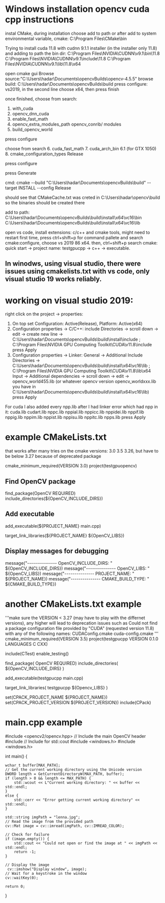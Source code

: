 # Windows installation opencv cuda cpp instructions

instal CMake, during installation choose add to path or after add to system environmental variable, cmake:  C:\Program Files\CMake\bin

Trying to install cuda 11.8 with cudnn 9.1.1 installer (in the installer only 11.8) and adding to path the bin dir:
C:\Program Files\NVIDIA\CUDNN\v9.1\bin\11.8
C:\Program Files\NVIDIA\CUDNN\v9.1\include\11.8
C:\Program Files\NVIDIA\CUDNN\v9.1\lib\11.8\x64

open cmake gui
Browse source:"C:\Users\hadar\Documents\opencvBuilds\opencv-4.5.5"
browse build: C:\Users\hadar\Documents\opencvBuilds\build
press configure: vs2019, in the second line choose x64, then press finish

once finished, choose from search:
1. with_cuda
2. opencv_dnn_cuda
3. enable_fast_math
4. opencv_extra_modules_path
	opencv_conrib/ modules
5. build_opencv_world

press configure

choose from search
6. cuda_fast_math
7. cuda_arch_bin
	6.1 (for GTX 1050)
8. cmake_configuration_types
	Release

press configure

press Generate

cmd: 
cmake --build "C:\Users\hadar\Documents\opencvBuilds\build"  --target INSTALL --config Release

should see that CMakeCache.txt was creted in C:\Users\hadar\opencv\build so the binaries should be created there 

add to path:
C:\Users\hadar\Documents\opencvBuilds\build\install\x64\vc16\bin
C:\Users\hadar\Documents\opencvBuilds\build\install\x64\vc16\lib

open vs code, install extensions: c/c++ and cmake tools, might need to restart
first time, press ctrl+shift+p for command pallete and search cmake:configure, choose vs 2019 86 x64.
then, ctrl+shift+p search cmake: quick start -> project name: testgpucpp -> c++ -> executable.  


## In winodws, using visual studio, there were issues using cmakelists.txt with vs code, only visual studio 19 works reliably.

# working on visual studio 2019:

right click on the project -> properties:
1. On top set Configuration: Active(Release), Platform: Active(x64)
2. Configuration properties -> C/C++:
include Directories -> scroll down -> edit -> create new line -> 
C:\Users\hadar\Documents\opencvBuilds\build\install\include ; C:\Program Files\NVIDIA GPU Computing Toolkit\CUDA\v11.8\include\
press Apply
3. Configuration properties -> Linker:
General -> Additional Include Directories -> 
C:\Users\hadar\Documents\opencvBuilds\build\install\x64\vc16\lib ; C:\Program Files\NVIDIA GPU Computing Toolkit\CUDA\v11.8\lib\x64
Input -> Additional dependencies -> scroll down -> edit -> opencv_world455.lib (or whatever opencv version opencv_worldxxx.lib you have in C:\Users\hadar\Documents\opencvBuilds\build\install\x64\vc16\lib)
press Apply

For cuda I also added every npp.lib after I had linker error which had npp in it:
cuda.lib
cudart.lib
nppc.lib
nppial.lib
nppicc.lib
nppidei.lib
nppif.lib
nppig.lib
nppim.lib
nppist.lib
nppisu.lib
nppitc.lib
npps.lib
press Apply


# example CMakeLists.txt

that works after many tries on the cmake versions: 3.0 3.5 3.26, but have to be below 3.27 because of deprecated package

cmake_minimum_required(VERSION 3.0)
project(testgpuopencv)

## Find OpenCV package
find_package(OpenCV REQUIRED)
include_directories(${OpenCV_INCLUDE_DIRS})

## Add executable
add_executable(${PROJECT_NAME} main.cpp)

target_link_libraries(${PROJECT_NAME} ${OpenCV_LIBS})

## Display messages for debugging
message("--------------- OpenCV_INCLUDE_DIRS: " ${OpenCV_INCLUDE_DIRS})
message("--------------- OpenCV_LIBS: " ${OpenCV_LIBS})
message("--------------- PROJECT_NAME: " ${PROJECT_NAME})
message("--------------- CMAKE_BUILD_TYPE: " ${CMAKE_BUILD_TYPE})


# another CMakeLists.txt example
  
'''make sure the VERSION < 3.27 (may have to play with the differnet versions), any higher will lead to deprecation issues such as
 Could not find a package configuration file provided by "CUDA" (requested
 version 11.8) with any of the following names:
	CUDAConfig.cmake
	cuda-config.cmake
'''
cmake_minimum_required(VERSION 3.5)
project(testgpucpp VERSION 0.1.0 LANGUAGES C CXX)

include(CTest)
enable_testing()

find_package( OpenCV REQUIRED)
include_directories( ${OpenCV_INCLUDE_DIRS} )

add_executable(testgpucpp main.cpp)

target_link_libraries( testgpucpp ${Opencv_LIBS} )

set(CPACK_PROJECT_NAME ${PROJECT_NAME})
set(CPACK_PROJECT_VERSION ${PROJECT_VERSION})
include(CPack)



# main.cpp example

#include <opencv2/opencv.hpp> // Include the main OpenCV header
#include <iostream>           // Include for std::cout
#include <windows.h>
#include <windows.h>

int main() {

    wchar_t buffer[MAX_PATH];
    // Get the current working directory using the Unicode version
    DWORD length = GetCurrentDirectoryW(MAX_PATH, buffer);
    if (length > 0 && length <= MAX_PATH) {
        std::wcout << L"Current working directory: " << buffer << std::endl;
    }
    else {
        std::cerr << "Error getting current working directory" << std::endl;
    }

    std::string imgPath = "lenna.jpg";
    // Read the image from the provided path
    cv::Mat image = cv::imread(imgPath, cv::IMREAD_COLOR);

    // Check for failure
    if (image.empty()) {
        std::cout << "Could not open or find the image at " << imgPath << std::endl;
        return -1;
    }

    // Display the image
     cv::imshow("Display window", image);
    // Wait for a keystroke in the window
    cv::waitKey(0);

    return 0;
}